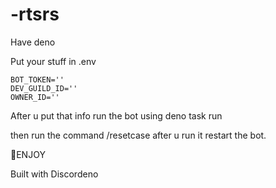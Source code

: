 # -rtsrs


Have deno

Put your stuff in .env 
```
BOT_TOKEN=''
DEV_GUILD_ID=''
OWNER_ID=''
```

After u put that info run the bot using deno task run

then run the command /resetcase after u run it restart the bot.

🗿ENJOY

Built with Discordeno
